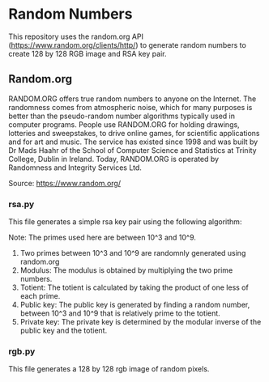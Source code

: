 # Random Numbers

This repository uses the random.org API (https://www.random.org/clients/http/) to generate random numbers to create 128 by 128 RGB image and RSA key pair.

## Random.org

RANDOM.ORG offers true random numbers to anyone on the Internet. The randomness comes from atmospheric noise, which for many purposes is better than the pseudo-random number algorithms typically used in computer programs. People use RANDOM.ORG for holding drawings, lotteries and sweepstakes, to drive online games, for scientific applications and for art and music. The service has existed since 1998 and was built by Dr Mads Haahr of the School of Computer Science and Statistics at Trinity College, Dublin in Ireland. Today, RANDOM.ORG is operated by Randomness and Integrity Services Ltd.

Source: https://www.random.org/

### rsa.py

This file generates a simple rsa key pair using the following algorithm:

Note: The primes used here are between 10^3 and 10^9.

1. Two primes between 10^3 and 10^9 are randomnly generated using random.org
2. Modulus: The modulus is obtained by multiplying the two prime numbers. 
3. Totient: The totient is calculated by taking the product of one less of each prime.
4. Public key: The public key is generated by finding a random number, between 10^3 and 10^9 that is relatively prime to the totient.
5. Private key: The private key is determined by the modular inverse of the public key and the totient.

### rgb.py

This file generates a 128 by 128 rgb image of random pixels.
